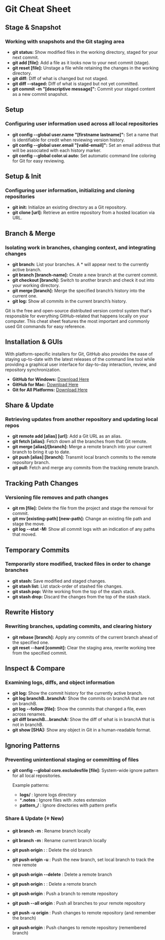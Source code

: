 # Git Cheat Sheet

## Stage & Snapshot

### Working with snapshots and the Git staging area

- **git status:** Show modified files in the working directory, staged for your next commit.
- **git add [file]:** Add a file as it looks now to your next commit (stage).
- **git reset [file]:** Unstage a file while retaining the changes in the working directory.
- **git diff:** Diff of what is changed but not staged.
- **git diff --staged:** Diff of what is staged but not yet committed.
- **git commit -m "[descriptive message]":** Commit your staged content as a new commit snapshot.

## Setup

### Configuring user information used across all local repositories

- **git config --global user.name "[firstname lastname]":** Set a name that is identifiable for credit when reviewing version history.
- **git config --global user.email "[valid-email]":** Set an email address that will be associated with each history marker.
- **git config --global color.ui auto:** Set automatic command line coloring for Git for easy reviewing.

## Setup & Init

### Configuring user information, initializing and cloning repositories

- **git init:** Initialize an existing directory as a Git repository.
- **git clone [url]:** Retrieve an entire repository from a hosted location via URL.

## Branch & Merge

### Isolating work in branches, changing context, and integrating changes

- **git branch:** List your branches. A \* will appear next to the currently active branch.
- **git branch [branch-name]:** Create a new branch at the current commit.
- **git checkout [branch]:** Switch to another branch and check it out into your working directory.
- **git merge [branch]:** Merge the specified branch’s history into the current one.
- **git log:** Show all commits in the current branch’s history.

Git is the free and open-source distributed version control system that's responsible for everything GitHub-related that happens locally on your computer. This cheat sheet features the most important and commonly used Git commands for easy reference.

## Installation & GUIs

With platform-specific installers for Git, GitHub also provides the ease of staying up-to-date with the latest releases of the command line tool while providing a graphical user interface for day-to-day interaction, review, and repository synchronization.

- **GitHub for Windows:** [Download Here](https://windows.github.com)
- **GitHub for Mac:** [Download Here](https://mac.github.com)
- **Git for All Platforms:** [Download Here](http://git-scm.com)

## Share & Update

### Retrieving updates from another repository and updating local repos

- **git remote add [alias] [url]:** Add a Git URL as an alias.
- **git fetch [alias]:** Fetch down all the branches from that Git remote.
- **git merge [alias]/[branch]:** Merge a remote branch into your current branch to bring it up to date.
- **git push [alias] [branch]:** Transmit local branch commits to the remote repository branch.
- **git pull:** Fetch and merge any commits from the tracking remote branch.

## Tracking Path Changes

### Versioning file removes and path changes

- **git rm [file]:** Delete the file from the project and stage the removal for commit.
- **git mv [existing-path] [new-path]:** Change an existing file path and stage the move.
- **git log --stat -M:** Show all commit logs with an indication of any paths that moved.

## Temporary Commits

### Temporarily store modified, tracked files in order to change branches

- **git stash:** Save modified and staged changes.
- **git stash list:** List stack-order of stashed file changes.
- **git stash pop:** Write working from the top of the stash stack.
- **git stash drop:** Discard the changes from the top of the stash stack.

## Rewrite History

### Rewriting branches, updating commits, and clearing history

- **git rebase [branch]:** Apply any commits of the current branch ahead of the specified one.
- **git reset --hard [commit]:** Clear the staging area, rewrite working tree from the specified commit.

## Inspect & Compare

### Examining logs, diffs, and object information

- **git log:** Show the commit history for the currently active branch.
- **git log branchB..branchA:** Show the commits on branchA that are not on branchB.
- **git log --follow [file]:** Show the commits that changed a file, even across renames.
- **git diff branchB...branchA:** Show the diff of what is in branchA that is not in branchB.
- **git show [SHA]:** Show any object in Git in a human-readable format.

## Ignoring Patterns

### Preventing unintentional staging or committing of files

- **git config --global core.excludesfile [file]:** System-wide ignore pattern for all local repositories.
    
    Example patterns:

    - **logs/** : Ignore logs directory
    - ***.notes** : Ignore files with .notes extension
    - **pattern_/** : Ignore directories with pattern prefix


### Share & Update (⭐ New)

- **git branch -m <oldname> <newname>** : Rename branch locally
- **git branch -m <newname>** : Rename current branch locally
- **git push origin :<oldname> <newname>** : Delete the old branch
- **git push origin -u <newname>** : Push the new branch, set local branch to track the new remote

- **git push origin --delete <branchName>** : Delete a remote branch
- **git push origin :<branchName>** : Delete a remote branch

- **git push origin <branchName>** : Push a branch to remote repository
- **git push --all origin** : Push all branches to your remote repository

- **git push -u origin <branchName>** : Push changes to remote repository (and remember the branch)
- **git push origin <branchName>** : Push changes to remote repository (remembered branch)
